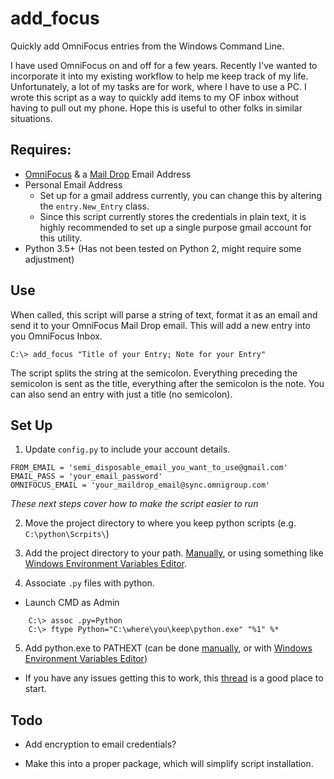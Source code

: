 # add_focus
Quickly add OmniFocus entries from the Windows Command Line.


I have used OmniFocus on and off for a few years. Recently I've wanted to incorporate it into my existing workflow to help me keep track of my life. Unfortunately, a lot of my tasks are for work, where I have to use a PC. I wrote this script as a way to quickly add items to my OF inbox without having to pull out my phone. Hope this is useful to other folks in similar situations.


## Requires:
+ [OmniFocus](https://www.omnigroup.com/omnifocus) & a [Mail Drop](https://support.omnigroup.com/omnifocus-mail-drop/) Email Address
+ Personal Email Address
    + Set up for a gmail address currently, you can change this by altering the `entry.New_Entry` class. 
    + Since this script currently stores the credentials in plain text, it is highly recommended to set up a single purpose gmail account for this utility.
+ Python 3.5+ (Has not been tested on Python 2, might require some adjustment)

## Use

When called, this script will parse a string of text, format it as an email and
send it to your OmniFocus Mail Drop email. This will add a new entry into you
OmniFocus Inbox.

`C:\> add_focus "Title of your Entry; Note for your Entry"`

The script splits the string at the semicolon. Everything preceding the
semicolon is sent as the title, everything after the semicolon is the note. You
can also send an entry with just a title (no semicolon).

## Set Up

1) Update `config.py` to include your account details.
```
FROM_EMAIL = 'semi_disposable_email_you_want_to_use@gmail.com'
EMAIL_PASS = 'your_email_password'
OMNIFOCUS_EMAIL = 'your_maildrop_email@sync.omnigroup.com'
```

*These next steps cover how to make the script easier to run*

2) Move the project directory to where you keep python scripts
    (e.g. `C:\python\Scrpits\`)

3) Add the project directory to your path. [Manually](https://technet.microsoft.com/en-us/library/bb490998.aspx), or using something like [Windows Environment Variables Editor](http://eveditor.com/).

4) Associate `.py` files with python.
+ Launch CMD as Admin
```
    C:\> assoc .py=Python
    C:\> ftype Python="C:\where\you\keep\python.exe" "%1" %*
```
5) Add python.exe to PATHEXT (can be done [manually](https://technet.microsoft.com/en-us/library/bb490998.aspx), or with [Windows Environment Variables Editor](http://eveditor.com/))

* If you have any issues getting this to work, this [thread](http://stackoverflow.com/questions/1934675/how-to-execute-python-scripts-in-windows) is a good place to start.

## Todo

+ Add encryption to email credentials?

+ Make this into a proper package, which will simplify script installation.
